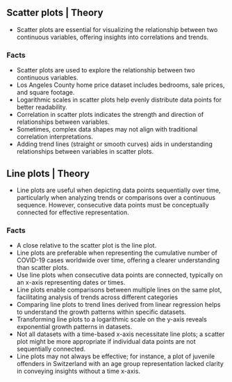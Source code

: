 ## Scatter plots | Theory
- Scatter plots are essential for visualizing the relationship between two continuous variables, offering insights into correlations and trends.

### Facts
- Scatter plots are used to explore the relationship between two continuous variables.
- Los Angeles County home price dataset includes bedrooms, sale prices, and square footage.
- Logarithmic scales in scatter plots help evenly distribute data points for better readability.
- Correlation in scatter plots indicates the strength and direction of relationships between variables.
- Sometimes, complex data shapes may not align with traditional correlation interpretations.
- Adding trend lines (straight or smooth curves) aids in understanding relationships between variables in scatter plots.

## Line plots | Theory
- Line plots are useful when depicting data points sequentially over time, particularly when analyzing trends or comparisons over a continuous sequence. However, consecutive data points must be conceptually connected for effective representation.

### Facts
- A close relative to the scatter plot is the line plot.
- Line plots are preferable when representing the cumulative number of COVID-19 cases worldwide over time, offering a clearer understanding than scatter plots.
- Use line plots when consecutive data points are connected, typically on an x-axis representing dates or times.
- Line plots enable comparisons between multiple lines on the same plot, facilitating analysis of trends across different categories
- Comparing line plots to trend lines derived from linear regression helps to understand the growth patterns within specific datasets.
- Transforming line plots to a logarithmic scale on the y-axis reveals exponential growth patterns in datasets.
- Not all datasets with a time-based x-axis necessitate line plots; a scatter plot might be more appropriate if individual data points are not sequentially connected.
- Line plots may not always be effective; for instance, a plot of juvenile offenders in Switzerland with an age group representation lacked clarity in conveying insights without a time x-axis.
